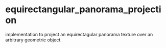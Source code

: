# equirectangular_panorama_projection
implementation to project an equirectagular panorama texture over an arbitrary geometric object.
